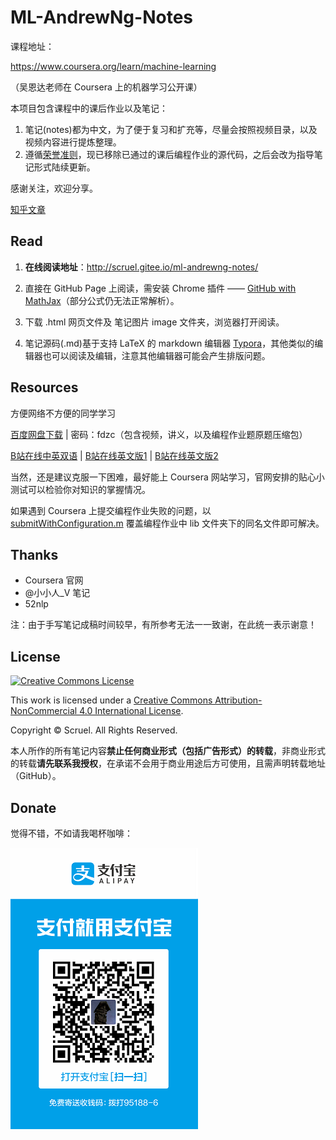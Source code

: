 # ML-AndrewNg-Notes

课程地址：

https://www.coursera.org/learn/machine-learning

（吴恩达老师在 Coursera 上的机器学习公开课）



本项目包含课程中的课后作业以及笔记：

1. 笔记(notes)都为中文，为了便于复习和扩充等，尽量会按照视频目录，以及视频内容进行提炼整理。
2. 遵循[荣誉准则][honor code]，现已移除已通过的课后编程作业的源代码，之后会改为指导笔记形式陆续更新。

感谢关注，欢迎分享。

[知乎文章][zhihu]


## Read

1. **在线阅读地址**：http://scruel.gitee.io/ml-andrewng-notes/

2. 直接在 GitHub Page 上阅读，需安装 Chrome 插件 —— [GitHub with MathJax][GitHub with MathJax]（部分公式仍无法正常解析）。

3. 下载 .html 网页文件及 笔记图片 image 文件夹，浏览器打开阅读。

4. 笔记源码(.md)基于支持 LaTeX 的 markdown 编辑器 [Typora][Typora]，其他类似的编辑器也可以阅读及编辑，注意其他编辑器可能会产生排版问题。


## Resources

方便网络不方便的同学学习

[百度网盘下载][baidupan] | 密码：fdzc（包含视频，讲义，以及编程作业题原题压缩包）

[B站在线中英双语][bilibili_zh] | [B站在线英文版1][bilibili_en1] | [B站在线英文版2][bilibili_en2]

当然，还是建议克服一下困难，最好能上 Coursera 网站学习，官网安排的贴心小测试可以检验你对知识的掌握情况。



如果遇到 Coursera 上提交编程作业失败的问题，以 [submitWithConfiguration.m](https://github.com/scruel/ML-AndrewNg-Notes/blob/master/assignments/submitWithConfiguration.m) 覆盖编程作业中 lib 文件夹下的同名文件即可解决。

## Thanks

- Coursera 官网
- @小小人_V 笔记
- 52nlp


注：由于手写笔记成稿时间较早，有所参考无法一一致谢，在此统一表示谢意！

## License
[![Creative Commons License](https://i.creativecommons.org/l/by-nc/4.0/88x31.png)][CC BY-NC 4.0]

This work is licensed under a [Creative Commons Attribution-NonCommercial 4.0 International License][CC BY-NC 4.0].

Copyright © Scruel. All Rights Reserved.



本人所作的所有笔记内容**禁止任何商业形式（包括广告形式）的转载**，非商业形式的转载**请先联系我授权**，在承诺不会用于商业用途后方可使用，且需声明转载地址（GitHub）。 

## Donate

觉得不错，不如请我喝杯咖啡：

![image](images/20181115103549.png)




[zhihu]: https://zhuanlan.zhihu.com/p/32781741
[baidupan]: https://pan.baidu.com/s/1mkmnRIC
[bilibili_zh]: http://www.bilibili.com/video/av9912938
[bilibili_en1]: https://www.bilibili.com/video/av17624209
[bilibili_en2]: https://www.bilibili.com/video/av17624412/
[GitHub with MathJax]: https://chrome.google.com/webstore/detail/ioemnmodlmafdkllaclgeombjnmnbima
[Typora]: https://typora.io/
[honor code]: https://www.coursera.org/learn/machine-learning/supplement/nh65Z/machine-learning-honor-code
[CC BY-NC 4.0]: http://creativecommons.org/licenses/by-nc/4.0/